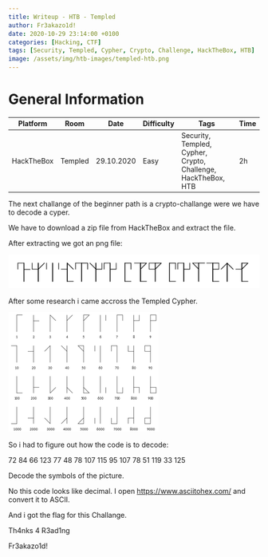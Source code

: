 ```yaml
---
title: Writeup - HTB - Templed
author: Fr3akazo1d!
date: 2020-10-29 23:14:00 +0100
categories: [Hacking, CTF]
tags: [Security, Templed, Cypher, Crypto, Challenge, HackTheBox, HTB]
image: /assets/img/htb-images/templed-htb.png
---
```

# General Information

| Platform | Room        | Date        | Difficulty | Tags                               | Time |
| --------- | ----------- | ----------- | ---------- | ---------------------------------- | ---- |
| HackTheBox | Templed    | 29.10.2020  | Easy       | Security, Templed, Cypher, Crypto, Challenge, HackTheBox, HTB | 2h   |

The next challange of the beginner path is a crypto-challange were we have to decode a cyper. 

We have to download a zip file from HackTheBox and extract the file. 

After extracting we got an png file:

![Scroll.png](/assets/img/htb-images/Scroll.png)

After some research i came accross the Templed Cypher. 

![templed-cypher.png](/assets/img/htb-images/templed-cypher.png)

So i had to figure out how the code is to decode: 

72 84 66 123 77 48 78 107 115 95 107 78 51 119 33 125

Decode the symbols of the picture. 

No this code looks like decimal. I open https://www.asciitohex.com/ and convert it to ASCII. 

And i got the flag for this Challange. 

Th4nks 4 R3ad1ng

Fr3akazo1d!




